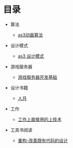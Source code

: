 # 目录

- 算法
	- [as3动画算法](https://github.com/Nick19861111/animation)

- 设计模式
	- [as3 设计模式](https://github.com/Nick19861111/-DesignPatterns)

- 游戏服务器
	- [游戏服务器开发基础](https://github.com/Nick19861111/GameServer)

- 设计书籍
	- [人月](https://github.com/Nick19861111/moon)

- 工作
	- [工作上直接用的上技术](https://github.com/Nick19861111/work)

- 工具书阅读
	- [重构-改善既有代码的设计](https://github.com/Nick19861111/refactor)